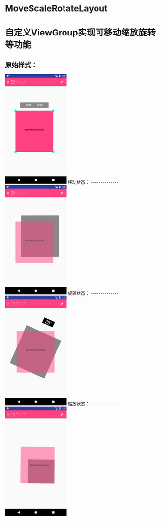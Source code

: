 # MoveScaleRotateLayout
自定义ViewGroup实现可移动缩放旋转等功能
=============
原始样式：
--------------
 <img src="https://raw.githubusercontent.com/LVTQ/MoveScaleRotateLayout/master/screenshot/Screenshot_1522373107.png" width=200/>
移动状态：
--------------
 <img src="https://raw.githubusercontent.com/LVTQ/MoveScaleRotateLayout/master/screenshot/Screenshot_1522373113.png" width=200/>
旋转状态：
--------------
 <img src="https://github.com/LVTQ/MoveScaleRotateLayout/blob/master/screenshot/Screenshot_1522373135.png" width=200/>
缩放状态：
--------------
 <img src="https://github.com/LVTQ/MoveScaleRotateLayout/blob/master/screenshot/Screenshot_1522373155.png" width=200/>
